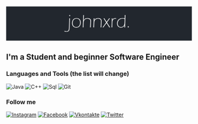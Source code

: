 [![Header](https://github.com/johnxrd/johnxrd/blob/main/assets/banner.png)](https://github.com/johnxrd)

## I'm a Student and beginner Software Engineer

### Languages and Tools (the list will change)
![Java](https://img.shields.io/badge/-Java-22272e?style=for-the-badge&logo=java&logoColor=EC6B09)
![C++](https://img.shields.io/badge/-C++-22272e?style=for-the-badge&logo=c%2b%2b&logoColor=214ece)
![Sql](https://img.shields.io/badge/-Sql-22272e?style=for-the-badge&logo=microsoft-sql-server&logoColor=de2e28)
![Git](https://img.shields.io/badge/-Git-22272e?style=for-the-badge&logo=git&logoColor=f05033)

### Follow me
[![Instagram](https://img.shields.io/badge/-instagram-22272e?style=for-the-badge&logo=instagram&logoColor=c81f5b)](https://www.instagram.com/ionu.cb/)
[![Facebook](https://img.shields.io/badge/-facebook-22272e?style=for-the-badge&logo=facebook&logoColor=1773ea)](https://www.facebook.com/ion.ceb0tari)
[![Vkontakte](https://img.shields.io/badge/-Vkontakte-22272e?style=for-the-badge&logo=vk&logoColor=0173f7)](https://vk.com/welyns)
[![Twitter](https://img.shields.io/badge/-twitter-22272e?style=for-the-badge&logo=twitter&logoColor=3eb5ec)](https://twitter.com/j0hnxrd)
